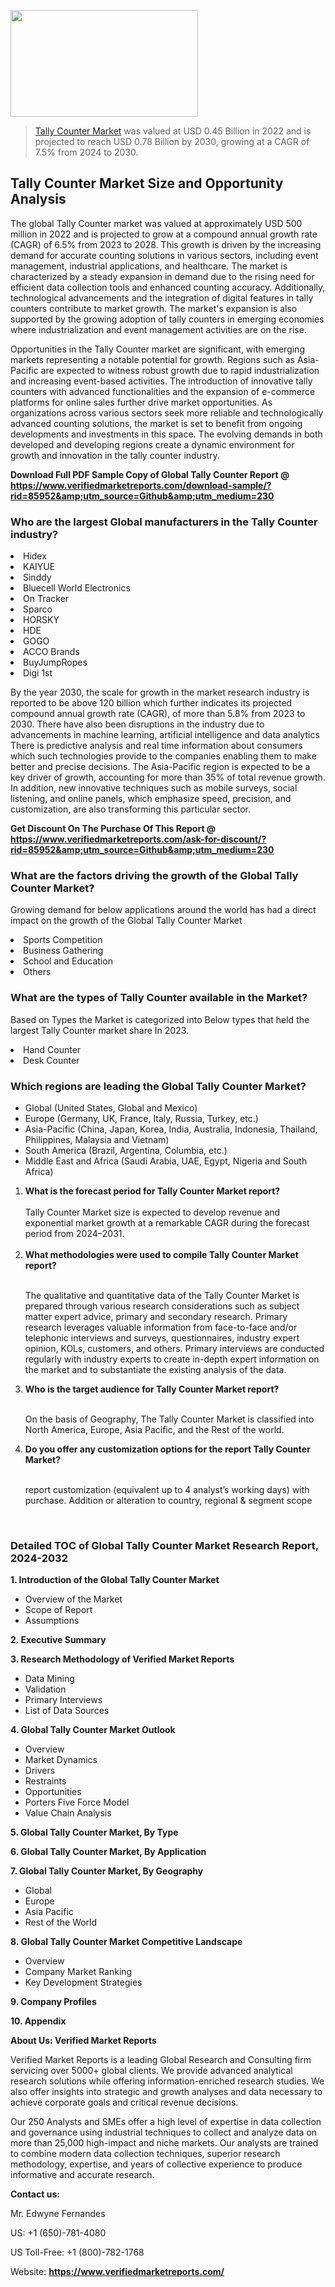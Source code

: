 <img src="https://ffe5etoiles.com/wp-content/uploads/2024/12/MST1-300x171.png" alt="" width="300" height="171" class="alignnone size-medium wp-image-20088" /><blockquote><p><p><a href="https://www.verifiedmarketreports.com/download-sample/?rid=85952&utm_source=Github&utm_medium=230" target="_blank">Tally Counter Market</a> was valued at USD 0.45 Billion in 2022 and is projected to reach USD 0.78 Billion by 2030, growing at a CAGR of 7.5% from 2024 to 2030.</p></blockquote><p><h2>Tally Counter Market Size and Opportunity Analysis</h2><p>The global Tally Counter market was valued at approximately USD 500 million in 2022 and is projected to grow at a compound annual growth rate (CAGR) of 6.5% from 2023 to 2028. This growth is driven by the increasing demand for accurate counting solutions in various sectors, including event management, industrial applications, and healthcare. The market is characterized by a steady expansion in demand due to the rising need for efficient data collection tools and enhanced counting accuracy. Additionally, technological advancements and the integration of digital features in tally counters contribute to market growth. The market's expansion is also supported by the growing adoption of tally counters in emerging economies where industrialization and event management activities are on the rise.</p><p>Opportunities in the Tally Counter market are significant, with emerging markets representing a notable potential for growth. Regions such as Asia-Pacific are expected to witness robust growth due to rapid industrialization and increasing event-based activities. The introduction of innovative tally counters with advanced functionalities and the expansion of e-commerce platforms for online sales further drive market opportunities. As organizations across various sectors seek more reliable and technologically advanced counting solutions, the market is set to benefit from ongoing developments and investments in this space. The evolving demands in both developed and developing regions create a dynamic environment for growth and innovation in the tally counter industry.</p></p><p class=""><strong>Download Full PDF Sample Copy of Global Tally Counter Report @ <a href="https://www.verifiedmarketreports.com/download-sample/?rid=85952&amp;utm_source=Github&amp;utm_medium=230" target="_blank">https://www.verifiedmarketreports.com/download-sample/?rid=85952&amp;utm_source=Github&amp;utm_medium=230</a></strong></p><h3 id="" class="">Who are the largest Global manufacturers in the Tally Counter industry?</h3><p><li>Hidex</li><li> KAIYUE</li><li> Sinddy</li><li> Bluecell World Electronics</li><li> On Tracker</li><li> Sparco</li><li> HORSKY</li><li> HDE</li><li> GOGO</li><li> ACCO Brands</li><li> BuyJumpRopes</li><li> Digi 1st</li></p><div class=""><div class="" dir="" data-message-author-role="" data-message-id="" data-message-model-slug=""><div class=""><div class=""><div class=""><div class="" dir="" data-message-author-role="" data-message-id="" data-message-model-slug=""><div class=""><div class=""><p>By the year 2030, the scale for growth in the market research industry is reported to be above 120 billion which further indicates its projected compound annual growth rate (CAGR), of more than 5.8% from 2023 to 2030. There have also been disruptions in the industry due to advancements in machine learning, artificial intelligence and data analytics There is predictive analysis and real time information about consumers which such technologies provide to the companies enabling them to make better and precise decisions. The Asia-Pacific region is expected to be a key driver of growth, accounting for more than 35% of total revenue growth. In addition, new innovative techniques such as mobile surveys, social listening, and online panels, which emphasize speed, precision, and customization, are also transforming this particular sector.</p><p><strong>Get Discount On The Purchase Of This Report @&nbsp; <a href="https://www.verifiedmarketreports.com/ask-for-discount/?rid=85952&amp;utm_source=Github&amp;utm_medium=230" target="_blank">https://www.verifiedmarketreports.com/ask-for-discount/?rid=85952&amp;utm_source=Github&amp;utm_medium=230</a></strong></p></div></div></div></div></div></div></div></div><h3 id="" class="">What are the factors driving the growth of the Global Tally Counter Market?</h3><p id="" class="">Growing demand for below applications around the world has had a direct impact on the growth of the Global Tally Counter Market</p><p id="" class=""><li>Sports Competition</li><li> Business Gathering</li><li> School and Education</li><li> Others</li></p><h3 id="" class="">What are the types of Tally Counter available in the Market?</h3><p id="" class="">Based on Types the Market is categorized into Below types that held the largest Tally Counter market share In 2023.</p><p id="" class=""><li>Hand Counter</li><li> Desk Counter</li></p><h3 id="" class="">Which regions are leading the Global Tally Counter Market?</h3><ul><li>Global (United States, Global and Mexico)</li><li>Europe (Germany, UK, France, Italy, Russia, Turkey, etc.)</li><li>Asia-Pacific (China, Japan, Korea, India, Australia, Indonesia, Thailand, Philippines, Malaysia and Vietnam)</li><li>South America (Brazil, Argentina, Columbia, etc.)</li><li>Middle East and Africa (Saudi Arabia, UAE, Egypt, Nigeria and South Africa)</li></ul><p><ol><li><strong>What is the forecast period for Tally Counter Market report?<br /></strong><br /><span data-sheets-root="1" data-sheets-value="{&quot;1&quot;:2,&quot;2&quot;:&quot;XXXX size is expected to develop revenue and exponential market growth at a remarkable CAGR during the forecast period from 2024&ndash;2030.&quot;}" data-sheets-userformat="{&quot;2&quot;:12674,&quot;4&quot;:{&quot;1&quot;:2,&quot;2&quot;:16776960},&quot;10&quot;:2,&quot;11&quot;:0,&quot;15&quot;:&quot;Arial&quot;,&quot;16&quot;:12}">Tally Counter Market size is expected to develop revenue and exponential market growth at a remarkable CAGR during the forecast period from 2024&ndash;2031.</span><br /><br /></li><li><strong>What methodologies were used to compile Tally Counter Market report?<br /><br /></strong><p>The qualitative and quantitative data of the&nbsp;Tally Counter Market is prepared through various research considerations such as subject matter expert advice, primary and secondary research. Primary research leverages valuable information from face-to-face and/or telephonic interviews and surveys, questionnaires, industry expert opinion, KOLs, customers, and others. Primary interviews are conducted regularly with industry experts to create in-depth expert information on the market and to substantiate the existing analysis of the data.&nbsp;</p></li><li><strong>Who is the target audience for Tally Counter Market report?<br /><br /></strong><p>On the basis of Geography, The&nbsp;Tally Counter Market is classified into North America, Europe, Asia Pacific, and the Rest of the world.</p></li><li><strong>Do you offer any customization options for the report Tally Counter Market?<br /><br /></strong><p>report customization (equivalent up to 4 analyst&rsquo;s working days) with purchase. Addition or alteration to country, regional &amp; segment scope</p><p>&nbsp;</p></li></ol></p><h3 id="" class="">Detailed TOC of Global Tally Counter Market Research Report, 2024-2032</h3><p id="" class=""><strong>1. Introduction of the Global Tally Counter Market</strong></p><ul><li>Overview of the Market</li><li>Scope of Report</li><li>Assumptions</li></ul><p id="" class=""><strong>2. Executive Summary</strong></p><p id="" class=""><strong>3. Research Methodology of&nbsp;Verified Market Reports</strong></p><ul><li>Data Mining</li><li>Validation</li><li>Primary Interviews</li><li>List of Data Sources</li></ul><p id="" class=""><strong>4. Global Tally Counter Market Outlook</strong></p><ul><li>Overview</li><li>Market Dynamics</li><li>Drivers</li><li>Restraints</li><li>Opportunities</li><li>Porters Five Force Model</li><li>Value Chain Analysis</li></ul><p id="" class=""><strong>5. Global Tally Counter Market, By&nbsp;Type</strong></p><p id="" class=""><strong>6. Global Tally Counter Market, By Application</strong></p><p id="" class=""><strong>7. Global Tally Counter Market, By Geography</strong></p><ul><li>Global</li><li>Europe</li><li>Asia Pacific</li><li>Rest of the World</li></ul><p id="" class=""><strong>8. Global Tally Counter Market Competitive Landscape</strong></p><ul><li>Overview</li><li>Company Market Ranking</li><li>Key Development Strategies</li></ul><p id="" class=""><strong>9. Company Profiles</strong></p><p id="" class=""><strong>10. Appendix</strong></p><p id="" class=""><strong>About Us: Verified Market Reports</strong></p><p id="" class="">Verified Market Reports is a leading Global Research and Consulting firm servicing over 5000+ global clients. We provide advanced analytical research solutions while offering information-enriched research studies. We also offer insights into strategic and growth analyses and data necessary to achieve corporate goals and critical revenue decisions.</p><p id="" class="">Our 250 Analysts and SMEs offer a high level of expertise in data collection and governance using industrial techniques to collect and analyze data on more than 25,000 high-impact and niche markets. Our analysts are trained to combine modern data collection techniques, superior research methodology, expertise, and years of collective experience to produce informative and accurate research.</p><p id="" class=""><strong>Contact us:</strong></p><p id="" class="">Mr. Edwyne Fernandes</p><p id="" class="">US: +1 (650)-781-4080</p><p id="" class="">US Toll-Free: +1 (800)-782-1768</p><p id="" class="">Website: <a target="" data-test-app-aware-link=""><strong>https://www.verifiedmarketreports.com/</strong></a></p>
